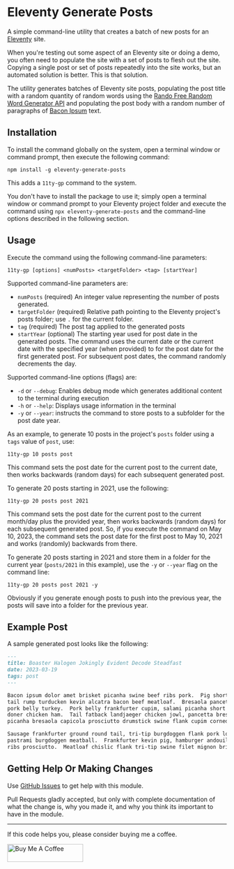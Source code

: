 # Eleventy Generate Posts

A simple command-line utility that creates a batch of new posts for an [Eleventy](https://www.11ty.dev/) site.

When you're testing out some aspect of an Eleventy site or doing a demo, you often need to populate the site with a set of posts to flesh out the site. Copying a single post or set of posts repeatedly into the site works, but an automated solution is better. This is that solution.

The utility generates batches of Eleventy site posts, populating the post title with a random quantity of random words using the [Rando Free Random Word Generator API](https://random-word-api.vercel.app/) and populating the post body with a random number of paragraphs of [Bacon Ipsum](https://baconipsum.com/) text.

## Installation

To install the command globally on the system, open a terminal window or command prompt, then execute the following command:

```shell
npm install -g eleventy-generate-posts
```

This adds a `11ty-gp` command to the system.

You don't have to install the package to use it; simply open a terminal window or command prompt to your Eleventy project folder and execute the command using `npx eleventy-generate-posts` and the command-line options described in the following section.

## Usage

Execute the command using the following command-line parameters:

```shell
11ty-gp [options] <numPosts> <targetFolder> <tag> [startYear]
```

Supported command-line parameters are:

* `numPosts` (required) An integer value representing the number of posts generated.
* `targetFolder` (required) Relative path pointing to the Eleventy project's posts folder; use `.` for the current folder.
* `tag` (required) The post tag applied to the generated posts
* `startYear` (optional) The starting year used for post date in the generated posts. The command uses the current date or the current date with the specified year (when provided) to for the post date for the first generated post. For subsequent post dates, the command randomly decrements the day.

Supported command-line options (flags) are:

* `-d` or `--debug`: Enables debug mode which generates additional content to the terminal during execution
* `-h` or `--help`: Displays usage information in the terminal
* `-y` or `--year`: instructs the command to store posts to a subfolder for the post date year.

As an example, to generate 10 posts in the project's `posts` folder using a `tags` value of `post`, use:

```shell
11ty-gp 10 posts post
```

This command sets the post date for the current post to the current date, then works backwards (random days) for each subsequent generated post.

To generate 20 posts starting in 2021, use the following:

```shell
11ty-gp 20 posts post 2021
```

This command sets the post date for the current post to the current month/day plus the provided year, then works backwards (random days) for each subsequent generated post. So, if you execute the command on May 10, 2023, the command sets the post date for the first post to May 10, 2021 and works (randomly) backwards from there.

To generate 20 posts starting in 2021 and store them in a folder for the current year (`posts/2021` in this example), use the `-y` or `--year` flag on the command line:

```shell
11ty-gp 20 posts post 2021 -y
```

Obviously if you generate enough posts to push into the previous year, the posts will save into a folder for the previous year. 

## Example Post

A sample generated post looks like the following:

```markdown
---
title: Boaster Halogen Jokingly Evident Decode Steadfast
date: 2023-03-19
tags: post
---

Bacon ipsum dolor amet brisket picanha swine beef ribs pork.  Pig short ribs andouille ham ribeye hamburger
tail rump turducken kevin alcatra bacon beef meatloaf.  Bresaola pancetta pig, cupim frankfurter brisket 
pork belly turkey.  Pork belly frankfurter cupim, salami picanha short ribs beef ribs chuck fatback pastrami 
doner chicken ham.  Tail fatback landjaeger chicken jowl, pancetta bresaola picanha.  Pork belly ball tip 
picanha bresaola capicola prosciutto drumstick swine flank cupim corned beef.

Sausage frankfurter ground round tail, tri-tip burgdoggen flank pork loin.  Bresaola landjaeger shoulder 
pastrami burgdoggen meatball.  Frankfurter kevin pig, hamburger andouille tail meatloaf cupim meatball beef 
ribs prosciutto.  Meatloaf chislic flank tri-tip swine filet mignon brisket sirloin turkey porchetta.
```

## Getting Help Or Making Changes

Use [GitHub Issues](https://github.com/johnwargo/eleventy-generate-posts/issues) to get help with this module.

Pull Requests gladly accepted, but only with complete documentation of what the change is, why you made it, and why you think its important to have in the module.

***

If this code helps you, please consider buying me a coffee.

<a href="https://www.buymeacoffee.com/johnwargo" target="_blank"><img src="https://cdn.buymeacoffee.com/buttons/default-orange.png" alt="Buy Me A Coffee" height="41" width="174"></a>